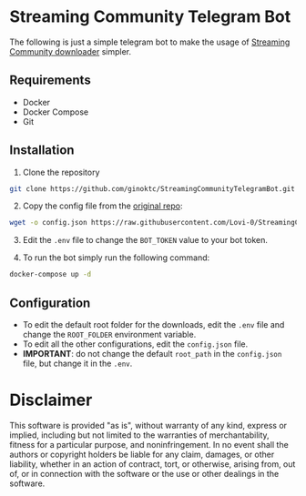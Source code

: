 # Streaming Community Telegram Bot

The following is just a simple telegram bot to make the usage of [Streaming Community downloader](https://github.com/Lovi-0/StreamingCommunity) simpler.

## Requirements

- Docker
- Docker Compose
- Git

## Installation

1. Clone the repository

```bash
git clone https://github.com/ginoktc/StreamingCommunityTelegramBot.git
```

2. Copy the config file from the [original repo](https://github.com/Lovi-0/StreamingCommunity):

```bash
wget -o config.json https://raw.githubusercontent.com/Lovi-0/StreamingCommunity/main/config.json
```

3. Edit the `.env` file to change the `BOT_TOKEN` value to your bot token.

4. To run the bot simply run the following command:

```bash
docker-compose up -d
```

## Configuration

- To edit the default root folder for the downloads, edit the `.env` file and change the `ROOT_FOLDER` environment variable.
- To edit all the other configurations, edit the `config.json` file.
- **IMPORTANT**: do not change the default `root_path` in the `config.json` file, but change it in the `.env`.

# Disclaimer

This software is provided "as is", without warranty of any kind, express or implied, including but not limited to the warranties of merchantability, fitness for a particular purpose, and noninfringement. In no event shall the authors or copyright holders be liable for any claim, damages, or other liability, whether in an action of contract, tort, or otherwise, arising from, out of, or in connection with the software or the use or other dealings in the software.
